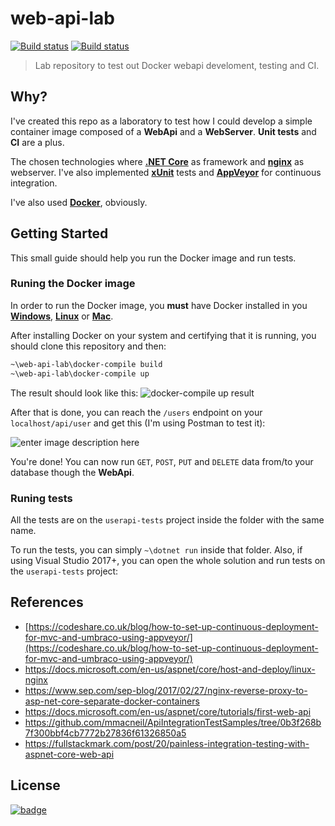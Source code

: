 # web-api-lab

[![Build status](https://img.shields.io/appveyor/ci/HumanAftrAll/web-api-lab.svg?style=flat-square)](https://ci.appveyor.com/project/HumanAftrAll/web-api-lab) [![Build status](https://img.shields.io/appveyor/ci/HumanAftrAll/web-api-lab/master.svg?style=flat-square&label=master)](https://ci.appveyor.com/project/HumanAftrAll/web-api-lab/branch/master)
>Lab repository to test out Docker webapi develoment, testing and CI.

## Why?
I've created this repo as a laboratory to test how I could develop a simple container image composed of a **WebApi** and a **WebServer**. **Unit tests** and **CI** are a plus.

The chosen technologies where [**.NET Core**](https://dotnet.microsoft.com/) as framework and [**nginx**](http://nginx.org/) as webserver. I've also implemented [**xUnit**](https://xunit.net/) tests and [**AppVeyor**](https://www.appveyor.com/) for continuous integration. 

I've also used [**Docker**](https://www.docker.com/), obviously.

## Getting Started

This small guide should help you run the Docker image and run tests.

### Runing the Docker image

In order to run the Docker image, you **must** have Docker installed in you [**Windows**](https://download.docker.com/win/stable/Docker%20for%20Windows%20Installer.exe), [**Linux**](https://docs.docker.com/install/linux/docker-ce/debian/) or [**Mac**](https://download.docker.com/mac/stable/Docker.dmg).

After installing Docker on your system and certifying that it is running, you should clone this repository and then:

```bash
~\web-api-lab\docker-compile build
~\web-api-lab\docker-compile up
```
The result should look like this:
![docker-compile up result](https://imgur.com/APgic2E.png)

After that is done, you can reach the ``/users`` endpoint on your ``localhost/api/user`` and get this (I'm using Postman to test it):

![enter image description here](https://i.imgur.com/3QAZfDB.png)

You're done! You can now run `GET`, `POST`, `PUT` and `DELETE` data from/to your database though the **WebApi**.

### Runing tests

All the tests are on the ``userapi-tests`` project inside the folder with the same name.

To run the tests, you can simply ``~\dotnet run`` inside that folder. Also, if using Visual Studio 2017+, you can open the whole solution and run tests on the ``userapi-tests`` project:

## References
- [https://codeshare.co.uk/blog/how-to-set-up-continuous-deployment-for-mvc-and-umbraco-using-appveyor/](https://codeshare.co.uk/blog/how-to-set-up-continuous-deployment-for-mvc-and-umbraco-using-appveyor/)
- https://docs.microsoft.com/en-us/aspnet/core/host-and-deploy/linux-nginx
- https://www.sep.com/sep-blog/2017/02/27/nginx-reverse-proxy-to-asp-net-core-separate-docker-containers
- https://docs.microsoft.com/en-us/aspnet/core/tutorials/first-web-api
- https://github.com/mmacneil/ApiIntegrationTestSamples/tree/0b3f268b7f300bbf4cb7772b27836f61326850a5
- https://fullstackmark.com/post/20/painless-integration-testing-with-aspnet-core-web-api

## License
[![badge](https://img.shields.io/github/license/ruirizzi/web-api-lab.svg?color=blue&style=popout-square)](https://github.com/ruirizzi/web-api-lab/blob/master/LICENSE)
